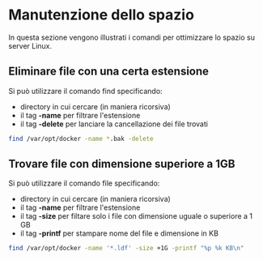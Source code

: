 # Manutenzione dello spazio
In questa sezione vengono illustrati i comandi per ottimizzare lo spazio su server Linux.

## Eliminare file con una certa estensione
Si può utilizzare il comando find specificando:
- directory in cui cercare (in maniera ricorsiva)
- il tag **-name** per filtrare l'estensione
- il tag **-delete** per lanciare la cancellazione dei file trovati
``` bash
find /var/opt/docker -name *.bak -delete
```

## Trovare file con dimensione superiore a 1GB
Si può utilizzare il comando file specificando:
- directory in cui cercare (in maniera ricorsiva)
- il tag **-name** per filtrare l'estensione
- il tag **-size** per filtare solo i file con dimensione uguale o superiore a 1 GB
- il tag **-printf** per stampare nome del file e dimensione in KB
``` bash
find /var/opt/docker -name '*.ldf' -size +1G -printf "%p %k KB\n"
```